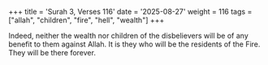 +++
title = 'Surah 3, Verses 116'
date = '2025-08-27'
weight = 116
tags = ["allah", "children", "fire", "hell", "wealth"]
+++

Indeed, neither the wealth nor children of the disbelievers will be of any benefit to them against Allah. It is they who will be the residents of the Fire. They will be there forever.